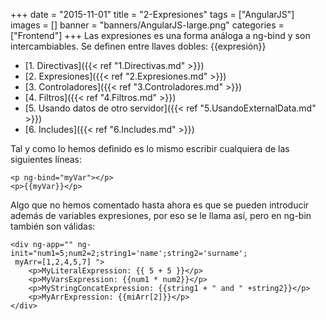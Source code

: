 +++
date = "2015-11-01"
title = "2-Expresiones"
tags = ["AngularJS"]
images = []
banner = "banners/AngularJS-large.png"
categories = ["Frontend"]
+++
Las expresiones es una forma análoga a ng-bind y son intercambiables. Se definen entre llaves dobles: {{expresión}}
<!--more-->

* [1. Directivas]({{< ref "1.Directivas.md" >}})
* [2. Expresiones]({{< ref "2.Expresiones.md" >}})
* [3. Controladores]({{< ref "3.Controladores.md" >}})
* [4. Filtros]({{< ref "4.Filtros.md" >}})
* [5. Usando datos de otro servidor]({{< ref "5.UsandoExternalData.md" >}})
* [6. Includes]({{< ref "6.Includes.md" >}})

Tal y como lo hemos definido es lo mismo escribir cualquiera de las siguientes líneas:

	<p ng-bind="myVar"></p>
	<p>{{myVar}}</p>

Algo que no hemos comentado hasta ahora es que se pueden introducir además de variables expresiones, por eso se le llama así, pero en ng-bin también son válidas:

	<div ng-app="" ng-init="num1=5;num2=2;string1='name';string2='surname';
	 myArr=[1,2,4,5,7] ">
		<p>MyLiteralExpression: {{ 5 + 5 }}</p>
		<p>MyVarsExpression: {{num1 * num2}}</p>
		<p>MyStringConcatExpression: {{string1 + " and " +string2}}</p>
		<p>MyArrExpression: {{miArr[2]}}</p>
	</div>
